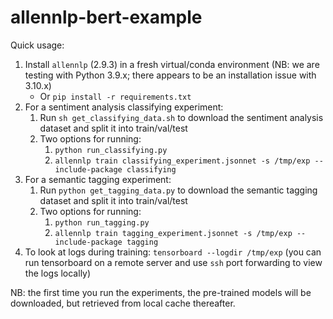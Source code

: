 # allennlp-bert-example
 
Quick usage:
1. Install `allennlp` (2.9.3) in a fresh virtual/conda environment (NB: we are testing with Python 3.9.x; there appears to be an installation issue with 3.10.x)
    * Or `pip install -r requirements.txt`
2. For a sentiment analysis classifying experiment:
    1. Run `sh get_classifying_data.sh` to download the sentiment analysis dataset and split it into train/val/test
    2. Two options for running:
        1. `python run_classifying.py`
        2. `allennlp train classifying_experiment.jsonnet -s /tmp/exp --include-package classifying`
3. For a semantic tagging experiment:
    1. Run `python get_tagging_data.py` to download the semantic tagging dataset and split it into train/val/test
    2. Two options for running:
        1. `python run_tagging.py`
        2. `allennlp train tagging_experiment.jsonnet -s /tmp/exp --include-package tagging`
4. To look at logs during training: `tensorboard --logdir /tmp/exp` (you can run tensorboard on a remote server and use `ssh` port forwarding to view the logs locally)

NB: the first time you run the experiments, the pre-trained models will be downloaded, but retrieved from local cache thereafter.
